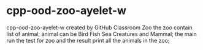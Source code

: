 # cpp-ood-zoo-ayelet-w
cpp-ood-zoo-ayelet-w created by GitHub Classroom
Zoo
the zoo contain list of animal;
animal can be Bird Fish Sea Creatures and Mammal;
the main run the test for zoo and the result print all the animals in the zoo;
